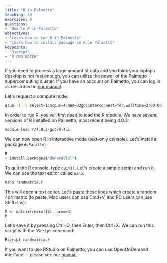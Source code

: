 ```yaml
---
title: "R in Palmetto"
teaching: 10
exercises: 0
questions:
- "How to R in Palmetto"
objectives:
- "Learn how to run R in Palmetto"
- "Learn how to install package in R in Palmetto"
keypoints:
- "Rscript"
- "R CMD BATCH"
---
```


If you need to process a large amount of data and you think your laptop / desktop is not fast enough, you can utilize the power of the Palmetto supercomputing cluster. If you have an account on Palmetto, you can log in as described in [our manual](https://www.palmetto.clemson.edu/palmetto/basic/login/).

Let's request a compute node:
```bash
qsub -I -l select=1:ncpus=4:mem=32gb:interconnect=fdr,walltime=2:00:00
```

In order to run R, you will first need to load the R module. We have several versions of R installed on Palmetto, most recent being 4.0.3:

```bash
module load r/4.0.3-gcc/8.4.1
```

We can now open R in interactive mode (text-only console). Let's install a package `doParallel`:

```bash
R
> install.packages("doParallel")
```

To quit the R console, type `quit()`. Let's create a simple script and run it. We can use the text editor called `nano`:

```bash
nano randmatrix.r
```

This will open a text editor. Let's paste these lines which create a random 4x4 matrix (to paste, Mac users can use Cmd+V, and PC users can use Shift+Ins):
```
M <- matrix(rnorm(16), nrow=4)
M
```

Let's save it by pressing Ctrl+O, then Enter, then Ctrl+X. We can run this script with the `RScript` command:

```bash
Rscript randmatrix.r
```

If you want to use RStudio on Palmetto, you can use OpenOnDemand interface -- please see our [manual](https://www.palmetto.clemson.edu/palmetto/openondemand/intro/).
